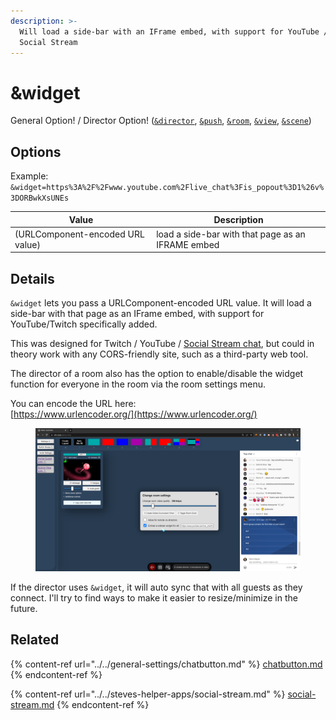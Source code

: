 ```yaml
---
description: >-
  Will load a side-bar with an IFrame embed, with support for YouTube / Twitch /
  Social Stream
---
```


# \&widget

General Option! / Director Option! ([`&director`](../../viewers-settings/director.md), [`&push`](../../source-settings/push.md), [`&room`](../../general-settings/room.md), [`&view`](../view-parameters/view.md), [`&scene`](../view-parameters/scene.md))

## Options

Example: `&widget=https%3A%2F%2Fwww.youtube.com%2Flive_chat%3Fis_popout%3D1%26v%3DORBwkXsUNEs`

| Value                            | Description                                       |
| -------------------------------- | ------------------------------------------------- |
| (URLComponent-encoded URL value) | load a side-bar with that page as an IFRAME embed |

## Details

`&widget` lets you pass a URLComponent-encoded URL value. It will load a side-bar with that page as an IFrame embed, with support for YouTube/Twitch specifically added.

This was designed for Twitch / YouTube / [Social Stream chat](../../steves-helper-apps/social-stream.md), but could in theory work with any CORS-friendly site, such as a third-party web tool.

The director of a room also has the option to enable/disable the widget function for everyone in the room via the room settings menu.

You can encode the URL here:\
[https://www.urlencoder.org/](https://www.urlencoder.org/)

<figure><img src="../../.gitbook/assets/image (7) (1) (1).png" alt=""><figcaption></figcaption></figure>

If the director uses `&widget`, it will auto sync that with all guests as they connect. I'll try to find ways to make it easier to resize/minimize in the future.

## Related

{% content-ref url="../../general-settings/chatbutton.md" %}
[chatbutton.md](../../general-settings/chatbutton.md)
{% endcontent-ref %}

{% content-ref url="../../steves-helper-apps/social-stream.md" %}
[social-stream.md](../../steves-helper-apps/social-stream.md)
{% endcontent-ref %}
